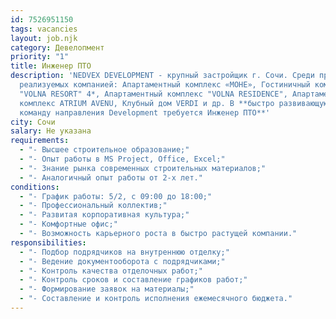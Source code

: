 ```yaml
---
id: 7526951150
tags: vacancies
layout: job.njk
category: Девелопмент
priority: "1"
title: Инженер ПТО
description: 'NEDVEX DEVELOPMENT - крупный застройщик г. Сочи. Среди проектов,
  реализуемых компанией: Апартаментный комплекс «МОНЕ», Гостиничный комплекс
  "VOLNA RESORT" 4*, Апартаментный комплекс "VOLNA RESIDENCE", Апартаментный
  комплекс ATRIUM AVENU, Клубный дом VERDI и др. В **быстро развивающуюся
  команду направления Development требуется Инженер ПТО**'
city: Сочи
salary: Не указана
requirements:
  - "- Высшее строительное образование;"
  - "- Опыт работы в MS Project, Office, Excel;"
  - "- Знание рынка современных строительных материалов;"
  - "- Аналогичный опыт работы от 2-х лет."
conditions:
  - "- График работы: 5/2, с 09:00 до 18:00;"
  - "- Профессиональный коллектив;"
  - "- Развитая корпоративная культура;"
  - "- Комфортные офис;"
  - "- Возможность карьерного роста в быстро растущей компании."
responsibilities:
  - "- Подбор подрядчиков на внутреннюю отделку;"
  - "- Ведение документооборота с подрядчиками;"
  - "- Контроль качества отделочных работ;"
  - "- Контроль сроков и составление графиков работ;"
  - "- Формирование заявок на материалы;"
  - "- Составление и контроль исполнения ежемесячного бюджета."
---
```

